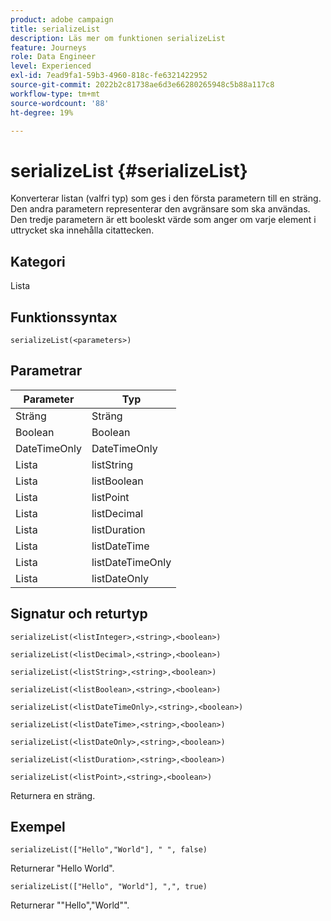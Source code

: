 ```yaml
---
product: adobe campaign
title: serializeList
description: Läs mer om funktionen serializeList
feature: Journeys
role: Data Engineer
level: Experienced
exl-id: 7ead9fa1-59b3-4960-818c-fe6321422952
source-git-commit: 2022b2c81738ae6d3e66280265948c5b88a117c8
workflow-type: tm+mt
source-wordcount: '88'
ht-degree: 19%

---
```


# serializeList {#serializeList}

Konverterar listan (valfri typ) som ges i den första parametern till en sträng. Den andra parametern representerar den avgränsare som ska användas. Den tredje parametern är ett booleskt värde som anger om varje element i uttrycket ska innehålla citattecken.

## Kategori

Lista

## Funktionssyntax

`serializeList(<parameters>)`

## Parametrar

| Parameter | Typ |
|-----------|------------------|
| Sträng | Sträng |
| Boolean | Boolean |
| DateTimeOnly | DateTimeOnly |
| Lista | listString |
| Lista | listBoolean |
| Lista | listPoint |
| Lista | listDecimal |
| Lista | listDuration |
| Lista | listDateTime |
| Lista | listDateTimeOnly |
| Lista | listDateOnly |

## Signatur och returtyp

`serializeList(<listInteger>,<string>,<boolean>)`

`serializeList(<listDecimal>,<string>,<boolean>)`

`serializeList(<listString>,<string>,<boolean>)`

`serializeList(<listBoolean>,<string>,<boolean>)`

`serializeList(<listDateTimeOnly>,<string>,<boolean>)`

`serializeList(<listDateTime>,<string>,<boolean>)`

`serializeList(<listDateOnly>,<string>,<boolean>)`

`serializeList(<listDuration>,<string>,<boolean>)`

`serializeList(<listPoint>,<string>,<boolean>)`

Returnera en sträng.

## Exempel

`serializeList(["Hello","World"], " ", false)`

Returnerar &quot;Hello World&quot;.

`serializeList(["Hello", "World"], ",", true)`

Returnerar &quot;&quot;Hello&quot;,&quot;World&quot;&quot;.
